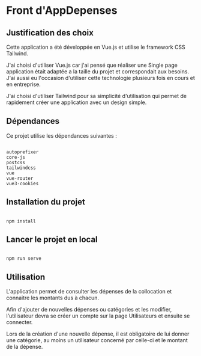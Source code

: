 
# Front d'AppDepenses

## Justification des choix

Cette application a été développée en Vue.js et utilise le framework CSS Tailwind.

J'ai choisi d'utiliser Vue.js car j'ai pensé que réaliser une Single page application était adaptée a la taille du projet et correspondait aux besoins. J'ai aussi eu l'occasion d'utiliser cette technologie plusieurs fois en cours et en entreprise.

J'ai choisi d'utiliser Tailwind pour sa simplicité d'utilisation qui permet de rapidement créer une application avec un design simple.

## Dépendances

Ce projet utilise les dépendances suivantes :
```

autoprefixer
core-js
postcss
tailwindcss
vue
vue-router
vue3-cookies

```


## Installation du projet

```

npm install

```

  

## Lancer le projet en local

```

npm run serve

```
## Utilisation

L'application permet de consulter les dépenses de la collocation et connaitre les montants dus à chacun. 

Afin d'ajouter de nouvelles dépenses ou catégories et les modifier, l'utilisateur devra se créer un compte sur la page Utilisateurs et ensuite se connecter.

Lors de la création d'une nouvelle dépense, il est obligatoire de lui donner une catégorie, au moins un utilisateur concerné par celle-ci et le montant de la dépense.